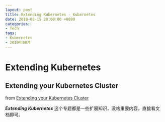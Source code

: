 ```yaml
---
layout: post
title: Extending Kubernetes - Kubernetes
date: 2018-08-15 20:00:00 +0800
categories:
- Tech
tags:
- Kubernetes
- 2019年08月
---
```



# Extending Kubernetes

## Extending your Kubernetes Cluster

from [Extending your Kubernetes Cluster](https://kubernetes.io/docs/concepts/extend-kubernetes/extend-cluster/)

***Extending Kubernetes*** 这个专题都是一些扩展知识，没啥重要内容，直接看文档即可。


